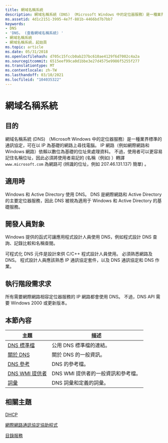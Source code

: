 ```yaml
---
title: 網域名稱系統
description: 網域名稱系統 (DNS) （Microsoft Windows 中的定位器服務）是一種業界標準的通訊協定，可在以 IP 為基礎的網路上尋找電腦。
ms.assetid: 4d1c2151-3995-4e7f-881b-4466bd7b7bb7
keywords:
- DNS
- 'DNS， (查看網域名稱系統) '
- 網域名稱系統
- 網域名稱系統，起始頁
ms.topic: article
ms.date: 05/31/2018
ms.openlocfilehash: d705c15fccb0ab237bc610ae4129f6d7002c4a2a
ms.sourcegitcommit: 6515eef99ca0d1bbe3e27d4575e9986f5255f277
ms.translationtype: MT
ms.contentlocale: zh-TW
ms.lasthandoff: 03/10/2021
ms.locfileid: "104035322"
---
```

# <a name="domain-name-system"></a>網域名稱系統

## <a name="purpose"></a>目的

網域名稱系統 (DNS) （Microsoft Windows 中的定位器服務）是一種業界標準的通訊協定，可在以 IP 為基礎的網路上尋找電腦。 IP 網路（例如網際網路和 Windows 網路）依賴以數位為基礎的位址來處理資料。 不過，使用者可以更容易記住名稱位址，因此必須將使用者易記的 (名稱（例如) ）轉譯 `www.microsoft.com` 為網路可 (辨識的位址，例如 207.46.131.137) 簡單) 。

## <a name="where-applicable"></a>適用時

Windows 和 Active Directory 使用 DNS。 DNS 是網際網路和 Active Directory 的主要定位器服務，因此 DNS 被視為適用于 Windows 和 Active Directory 的基礎服務。

## <a name="developer-audience"></a>開發人員對象

Windows 提供的函式可讓應用程式設計人員使用 DNS，例如程式設計 DNS 查詢、記錄比較和名稱查閱。

可程式化 DNS 元件是設計來供 C/C++ 程式設計人員使用。 必須熟悉網路及 DNS。 程式設計人員應該熟悉 IP 通訊協定套件，以及 DNS 通訊協定和 DNS 作業。

## <a name="run-time-requirements"></a>執行階段需求求

所有需要網際網路相容定位器服務的 IP 網路都會使用 DNS。 不過，DNS API 需要 Windows 2000 或更新版本。

## <a name="in-this-section"></a>本節內容



| 主題                                                             | 描述                                                                          |
|-------------------------------------------------------------------|--------------------------------------------------------------------------------------|
| [DNS 標準檔](dns-standards-documents.md)<br/> | 公用 DNS 標準檔的連結。<br/>                                  |
| [關於 DNS](about-dns.md)<br/>                             | 關於 DNS 的一般資訊。<br/>                                            |
| [DNS 參考](dns-reference.md)<br/>                     | DNS 的參考檔。<br/>                                          |
| [DNS WMI 提供者](dns-wmi-provider.md)<br/>               | DNS WMI 提供者的一般資訊和參考檔。<br/> |
| [詞彙](glossary-gly.md)<br/>                           | DNS 詞彙和定義的詞彙。<br/>                                    |



 

## <a name="related-topics"></a>相關主題

<dl> <dt>

[DHCP](/previous-versions/windows/desktop/dhcp/dhcp-start-page)
</dt> <dt>

[網際網路通訊協定協助程式](/windows/desktop/IpHlp/ip-helper-start-page)
</dt> <dt>

[目錄服務](https://msdn.microsoft.com/library/Dd425378(v=VS.85).aspx)
</dt> </dl>

 

